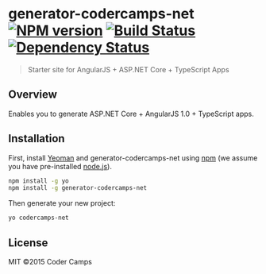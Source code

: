 # generator-codercamps-net [![NPM version][npm-image]][npm-url] [![Build Status][travis-image]][travis-url] [![Dependency Status][daviddm-image]][daviddm-url]
> Starter site for AngularJS + ASP.NET Core + TypeScript Apps

## Overview

Enables you to generate ASP.NET Core + AngularJS 1.0 + TypeScript apps.

## Installation

First, install [Yeoman](http://yeoman.io) and generator-codercamps-net using [npm](https://www.npmjs.com/) (we assume you have pre-installed [node.js](https://nodejs.org/)).

```bash
npm install -g yo
npm install -g generator-codercamps-net
```

Then generate your new project:

```bash
yo codercamps-net
```




## License

MIT ©2015 Coder Camps


[npm-image]: https://badge.fury.io/js/generator-codercamps-net.svg
[npm-url]: https://npmjs.org/package/generator-codercamps-net
[travis-image]: https://travis-ci.org/CoderCamps/generator-codercamps-net.svg?branch=master
[travis-url]: https://travis-ci.org/CoderCamps/generator-codercamps-net
[daviddm-image]: https://david-dm.org/CoderCamps/generator-codercamps-net.svg?theme=shields.io
[daviddm-url]: https://david-dm.org/CoderCamps/generator-codercamps-net
